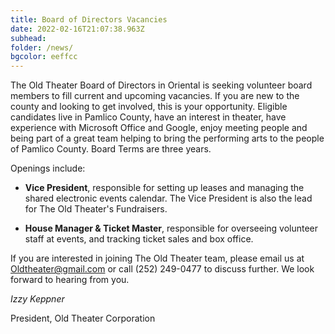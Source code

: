 ```yaml
---
title: Board of Directors Vacancies
date: 2022-02-16T21:07:38.963Z
subhead:
folder: /news/
bgcolor: eeffcc
---
```


The Old Theater Board of Directors in Oriental is seeking volunteer board members to fill current and upcoming vacancies.  If you are new to the county and looking to get involved, this is your opportunity.  Eligible candidates live in Pamlico County, have an interest in theater, have experience with Microsoft Office and Google, enjoy meeting people and being part of a great team helping to bring the performing arts to the people of Pamlico County.  Board Terms are three years. 

Openings include:  

-  **Vice President**, responsible for setting up leases and managing the shared electronic events calendar. The Vice President is also the lead for The Old Theater's Fundraisers.

-  **House Manager & Ticket Master**, responsible for overseeing volunteer staff at events, and tracking ticket sales and box office.

If you are interested in joining The Old Theater team, please email us at Oldtheater@gmail.com or call (252) 249-0477 to discuss further.  We look forward to hearing from you.

*Izzy Keppner*

President, Old Theater Corporation